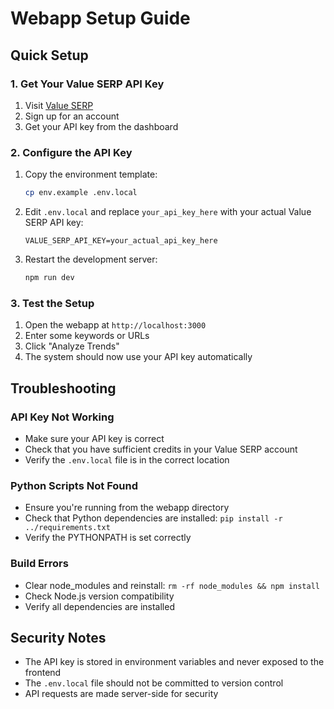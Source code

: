 # Webapp Setup Guide

## Quick Setup

### 1. Get Your Value SERP API Key

1. Visit [Value SERP](https://valueserp.com/)
2. Sign up for an account
3. Get your API key from the dashboard

### 2. Configure the API Key

1. Copy the environment template:
   ```bash
   cp env.example .env.local
   ```

2. Edit `.env.local` and replace `your_api_key_here` with your actual Value SERP API key:
   ```
   VALUE_SERP_API_KEY=your_actual_api_key_here
   ```

3. Restart the development server:
   ```bash
   npm run dev
   ```

### 3. Test the Setup

1. Open the webapp at `http://localhost:3000`
2. Enter some keywords or URLs
3. Click "Analyze Trends"
4. The system should now use your API key automatically

## Troubleshooting

### API Key Not Working
- Make sure your API key is correct
- Check that you have sufficient credits in your Value SERP account
- Verify the `.env.local` file is in the correct location

### Python Scripts Not Found
- Ensure you're running from the webapp directory
- Check that Python dependencies are installed: `pip install -r ../requirements.txt`
- Verify the PYTHONPATH is set correctly

### Build Errors
- Clear node_modules and reinstall: `rm -rf node_modules && npm install`
- Check Node.js version compatibility
- Verify all dependencies are installed

## Security Notes

- The API key is stored in environment variables and never exposed to the frontend
- The `.env.local` file should not be committed to version control
- API requests are made server-side for security 